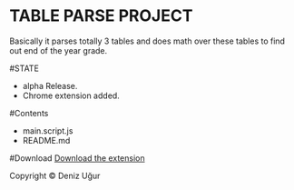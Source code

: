# TABLE PARSE PROJECT
Basically it parses totally 3 tables and does math over these tables to find out end of the year grade.

#STATE
* alpha Release.
* Chrome extension added.

#Contents
 * main.script.js
 * README.md

#Download
[Download the extension](https://www.dropbox.com/s/4tt0r9ffyh0ziko/extension.crx?dl=1)

Copyright © Deniz Uğur

